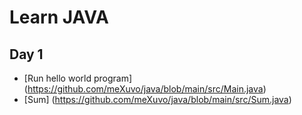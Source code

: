 # Learn JAVA

## Day 1

- [Run hello world program] (https://github.com/meXuvo/java/blob/main/src/Main.java)
- [Sum] (https://github.com/meXuvo/java/blob/main/src/Sum.java)
